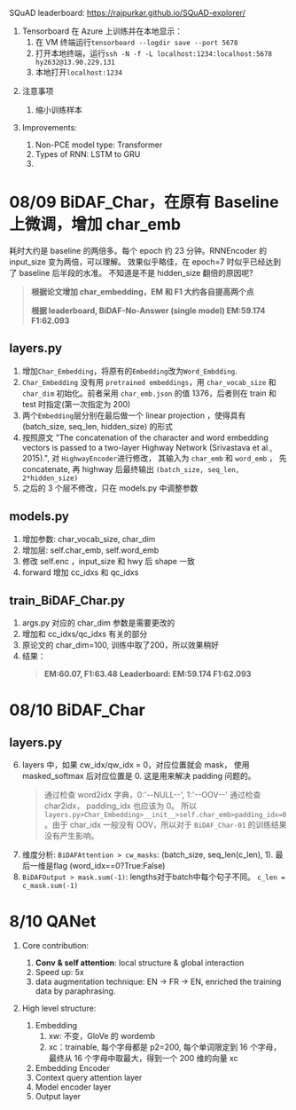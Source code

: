SQuAD leaderboard: <https://rajpurkar.github.io/SQuAD-explorer/>

1. Tensorboard
   在 Azure 上训练并在本地显示：
   1. 在 VM 终端运行`tensorboard --logdir save --port 5678`
   2. 打开本地终端，运行`ssh -N -f -L localhost:1234:localhost:5678 hy2632@13.90.229.131`
   3. 本地打开`localhost:1234`

2) 注意事项

   1. 缩小训练样本

3) Improvements:
   1. Non-PCE model type: Transformer
   2. Types of RNN: LSTM to GRU
   3.

# **08/09 BiDAF_Char，在原有 Baseline 上微调，增加 char_emb**

耗时大约是 baseline 的两倍多。每个 epoch 约 23 分钟。RNNEncoder 的 input_size 变为两倍，可以理解。
效果似乎略佳，在 epoch=7 时似乎已经达到了 baseline 后半段的水准。
不知道是不是 hidden_size 翻倍的原因呢?

> **根据论文增加 char_embedding，EM 和 F1 大约各自提高两个点**
>
> **根据 leaderboard, BiDAF-No-Answer (single model) EM:59.174 F1:62.093**

## **layers.py**

1.  增加`Char_Embedding`，将原有的`Embedding`改为`Word_Embdding`.
2.  `Char_Embedding` 没有用 `pretrained embeddings`，用 `char_vocab_size` 和 `char_dim` 初始化。前者采用 `char_emb.json` 的值 1376，后者则在 train 和 test 时指定(第一次指定为 200)
3.  两个`Embedding`层分别在最后做一个 linear projection ，使得具有 (batch_size, seq_len, hidden_size) 的形式
4.  按照原文 "The concatenation of the character and word embedding vectors is passed to a two-layer Highway Network (Srivastava et al., 2015).", 对 `HighwayEncoder`进行修改， 其输入为 `char_emb` 和 `word_emb` ， 先 concatenate, 再 highway 后最终输出 `(batch_size, seq_len, 2*hidden_size)`
5.  之后的 3 个层不修改，只在 models.py 中调整参数

## **models.py**

1. 增加参数: char_vocab_size, char_dim
2. 增加层: self.char_emb, self.word_emb
3. 修改 self.enc ，input_size 和 hwy 后 shape 一致
4. forward 增加 cc_idxs 和 qc_idxs

## **train_BiDAF_Char.py**

1. args.py 对应的 char_dim 参数是需要更改的
2. 增加和 cc_idxs/qc_idxs 有关的部分
3. 原论文的 char_dim=100, 训练中取了200，所以效果稍好
4. 结果：
   > **EM:60.07, F1:63.48**
   > **Leaderboard: EM:59.174 F1:62.093**

# **08/10 BiDAF_Char**

## **layers.py**

6. layers 中，如果 cw_idx/qw_idx = 0，对应位置就会 mask， 使用 masked_softmax 后对应位置是 0. 这是用来解决 padding 问题的。
   > 通过检查 word2idx 字典，0:'--NULL--', 1:'--OOV--'
   > 通过检查 char2idx， padding_idx 也应该为 0。 所以`layers.py>Char_Embedding>__init__>self.char_emb>padding_idx=0`。由于 char_idx 一般没有 OOV，所以对于 `BiDAF_Char-01` 的训练结果没有产生影响。
7. 维度分析: `BiDAFAttention > cw_masks`: (batch_size, seq_len(c_len), 1). 最后一维是flag (word_idx==0?True:False)
8. `BiDAFOutput > mask.sum(-1)`: lengths对于batch中每个句子不同。 `c_len = c_mask.sum(-1)`


# **8/10 QANet**

1. Core contribution:

   1. **Conv & self attention**: local structure & global interaction
   2. Speed up: 5x
   3. data augmentation technique: EN -> FR -> EN, enriched the training data by paraphrasing.

2. High level structure:
   1. Embedding
      1. xw: 不变，GloVe 的 wordemb
      2. xc：trainable, 每个字母都是 p2=200, 每个单词限定到 16 个字母，最终从 16 个字母中取最大，得到一个 200 维的向量 xc
   2. Embedding Encoder
   3. Context query attention layer
   4. Model encoder layer
   5. Output layer
